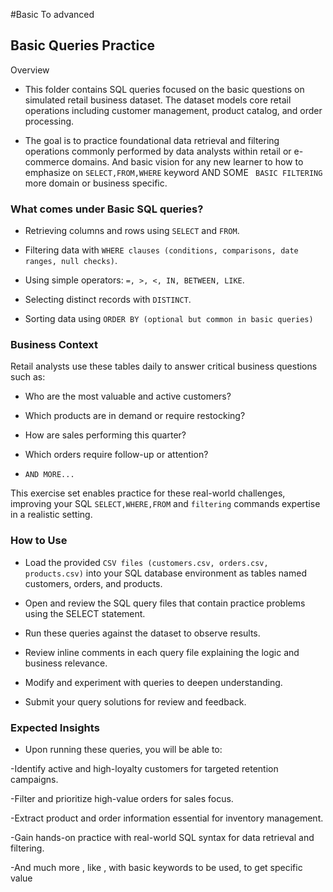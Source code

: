 #Basic To advanced





## Basic Queries Practice
Overview
- This folder contains SQL queries focused on the basic questions on simulated retail business dataset. The dataset models core retail operations including customer management, product catalog, and order processing.

- The goal is to practice foundational data retrieval and filtering operations commonly performed by data analysts within retail or e-commerce domains. And basic vision for any new learner to how to emphasize on `SELECT,FROM,WHERE` keyword AND SOME ` BASIC FILTERING` more domain or business specific.

### What comes under Basic SQL queries?
- Retrieving columns and rows using `SELECT` and `FROM`.

- Filtering data with `WHERE clauses (conditions, comparisons, date ranges, null checks)`.

- Using simple operators: `=, >, <, IN, BETWEEN, LIKE`.

- Selecting distinct records with `DISTINCT`.

- Sorting data using `ORDER BY (optional but common in basic queries)`
### Business Context

Retail analysts use these tables daily to answer critical business questions such as:

- Who are the most valuable and active customers?

- Which products are in demand or require restocking?

- How are sales performing this quarter?

- Which orders require follow-up or attention?

- `AND MORE...`

This exercise set enables practice for these real-world challenges, improving your SQL `SELECT,WHERE,FROM` and `filtering` commands expertise in a realistic setting.

### How to Use
- Load the provided `CSV files (customers.csv, orders.csv, products.csv)` into your SQL database environment as tables named customers, orders, and products.

 - Open and review the SQL query files that contain practice problems using the SELECT statement.

- Run these queries against the dataset to observe results.

- Review inline comments in each query file explaining the logic and business relevance.

- Modify and experiment with queries to deepen understanding.

- Submit your query solutions for review and feedback.

### Expected Insights
- Upon running these queries, you will be able to:

 -Identify active and high-loyalty customers for targeted retention campaigns.

 -Filter and prioritize high-value orders for sales focus.

 -Extract product and order information essential for inventory management.

 -Gain hands-on practice with real-world SQL syntax for data retrieval and filtering.

 -And much more , like , with basic keywords to be used,  to get specific value

 

